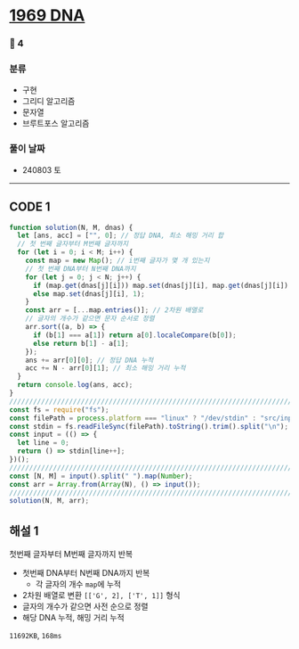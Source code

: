 # [1969 DNA](https://www.acmicpc.net/problem/1969)

### 🥈 4

### 분류

- 구현
- 그리디 알고리즘
- 문자열
- 브루트포스 알고리즘

### 풀이 날짜

- 240803 토

---

## CODE 1

```javascript
function solution(N, M, dnas) {
  let [ans, acc] = ["", 0]; // 정답 DNA, 최소 해밍 거리 합
  // 첫 번째 글자부터 M번째 글자까지
  for (let i = 0; i < M; i++) {
    const map = new Map(); // i번째 글자가 몇 개 있는지
    // 첫 번째 DNA부터 N번째 DNA까지
    for (let j = 0; j < N; j++) {
      if (map.get(dnas[j][i])) map.set(dnas[j][i], map.get(dnas[j][i]) + 1);
      else map.set(dnas[j][i], 1);
    }
    const arr = [...map.entries()]; // 2차원 배열로
    // 글자의 개수가 같으면 문자 순서로 정렬
    arr.sort((a, b) => {
      if (b[1] === a[1]) return a[0].localeCompare(b[0]);
      else return b[1] - a[1];
    });
    ans += arr[0][0]; // 정답 DNA 누적
    acc += N - arr[0][1]; // 최소 해밍 거리 누적
  }
  return console.log(ans, acc);
}
///////////////////////////////////////////////////////////////////////////////
const fs = require("fs");
const filePath = process.platform === "linux" ? "/dev/stdin" : "src/input.txt";
const stdin = fs.readFileSync(filePath).toString().trim().split("\n");
const input = (() => {
  let line = 0;
  return () => stdin[line++];
})();
///////////////////////////////////////////////////////////////////////////////
const [N, M] = input().split(" ").map(Number);
const arr = Array.from(Array(N), () => input());
///////////////////////////////////////////////////////////////////////////////
solution(N, M, arr);
```

## 해설 1

첫번째 글자부터 M번째 글자까지 반복

- 첫번째 DNA부터 N번째 DNA까지 반복
  - 각 글자의 개수 `map`에 누적
- 2차원 배열로 변환 `[['G', 2], ['T', 1]]` 형식
- 글자의 개수가 같으면 사전 순으로 정렬
- 해당 DNA 누적, 해밍 거리 누적

`11692KB`, `168ms`
